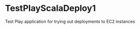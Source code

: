 TestPlayScalaDeploy1
====================

Test Play application for trying out deployments to EC2 instances